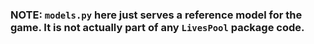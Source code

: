 ### NOTE: `models.py` here just serves a reference model for the game. It is not actually part of any `LivesPool` package code.
